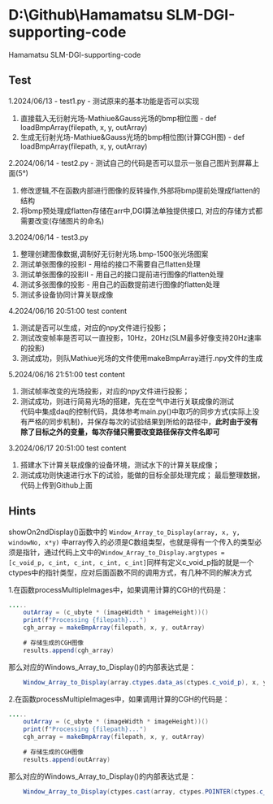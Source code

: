 <!--
 * @Descripttion: README.md 
 * @version: 2.0
 * @Author: luxin
 * @Date: 2024-06-10 23:10:25
 * @LastEditTime: 2024-06-16 21:12:38
-->
# D:\Github\Hamamatsu SLM-DGI-supporting-code

 Hamamatsu SLM-DGI-supporting-code

## Test

1.2024/06/13 - test1.py - 测试原来的基本功能是否可以实现

1. 直接载入无衍射光场-Mathiue&Gauss光场的bmp相位图 - def loadBmpArray(filepath, x, y, outArray)
2. 生成无衍射光场-Mathiue&Gauss光场的bmp相位图(计算CGH图) - def loadBmpArray(filepath, x, y, outArray)

2.2024/06/14 - test2.py - 测试自己的代码是否可以显示一张自己图片到屏幕上面(5°)

1. 修改逻辑,不在函数内部进行图像的反转操作,外部将bmp提前处理成flatten的结构
2. 将bmp预处理成flatten存储在arr中,DGI算法单独提供接口, 对应的存储方式都需要改变(存储图片的命名)

3.2024/06/14 - test3.py

1. 整理创建图像数据,调制好无衍射光场.bmp-1500张光场图案
2. 测试单张图像的投影I - 用给的接口不需要自己flatten处理
3. 测试单张图像的投影II - 用自己的接口提前进行图像的flatten处理
4. 测试多张图像的投影 - 用自己的函数提前进行图像的flatten处理
5. 测试多设备协同计算关联成像

4.2024/06/16 20:51:00 test content  

1. 测试是否可以生成，对应的npy文件进行投影；
2. 测试改变帧率是否可以一直投影，10Hz，20Hz(SLM最多好像支持20Hz速率的投影)
3. 测试成功，则队Mathiue光场的文件使用makeBmpArray进行.npy文件的生成  

5.2024/06/16 21:51:00 test content  

1. 测试帧率改变的光场投影，对应的npy文件进行投影；
2. 测试成功，则进行简易光场的搭建，先在空气中进行关联成像的测试  
代码中集成daq的控制代码，具体参考main.py()中取巧的同步方式(实际上没有严格的同步机制)，并保存每次的试验结果到所给的路径中，**此时由于没有除了目标之外的变量，每次存储只需要改变路径保存文件名即可**

3.2024/06/17 20:51:00 test content

1. 搭建水下计算关联成像的设备环境，测试水下的计算关联成像；
2. 测试成功则快速进行水下的试验，能做的目标全部处理完成；
最后整理数据，代码上传到Github上面

## Hints

showOn2ndDisplay()函数中的
```Window_Array_to_Display(array, x, y, windowNo, x*y)```
中array传入的必须是C数组类型，也就是得有一个传入的类型必须是指针，通过代码上文中的```Window_Array_to_Display.argtypes = [c_void_p, c_int, c_int, c_int, c_int]```同样有定义c_void_p指的就是一个ctypes中的指针类型，应对后面函数不同的调用方式，有几种不同的解决方式

1.在函数processMultipleImages中，如果调用计算的CGH的代码是：

```java
.....
    outArray = (c_ubyte * (imageWidth * imageHeight))()
    print(f"Processing {filepath}...")
    cgh_array = makeBmpArray(filepath, x, y, outArray)
            
    # 存储生成的CGH图像
    results.append(cgh_array)
```

那么对应的Windows_Array_to_Display()的内部表达式是：

```java
    Window_Array_to_Display(array.ctypes.data_as(ctypes.c_void_p), x, y, windowNo, x*y)
```

2.在函数processMultipleImages中，如果调用计算的CGH的代码是：

```java
.....
    outArray = (c_ubyte * (imageWidth * imageHeight))()
    print(f"Processing {filepath}...")
    cgh_array = makeBmpArray(filepath, x, y, outArray)
            
    # 存储生成的CGH图像
    results.append(outArray)
```

那么对应的Windows_Array_to_Display()的内部表达式是：

```java
    Window_Array_to_Display(ctypes.cast(array, ctypes.POINTER(ctypes.c_ubyte)), x, y, windowNo, x*y)
```
